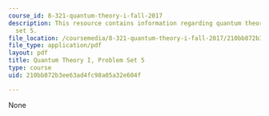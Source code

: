 ```yaml
---
course_id: 8-321-quantum-theory-i-fall-2017
description: This resource contains information regarding quantum theory I, problem
  set 5.
file_location: /coursemedia/8-321-quantum-theory-i-fall-2017/210bb872b3ee63ad4fc98a05a32e604f_MIT8_321F17_Pset5.pdf
file_type: application/pdf
layout: pdf
title: Quantum Theory I, Problem Set 5
type: course
uid: 210bb872b3ee63ad4fc98a05a32e604f

---
```

None